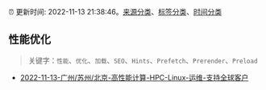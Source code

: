 :alarm_clock: 更新时间: 2022-11-13 21:38:46。[来源分类](../README.md)、[标签分类](../TAGS.md)、[时间分类](../TIMELINE.md)

## 性能优化


> 关键字：`性能`、`优化`、`加载`、`SEO`、`Hints`、`Prefetch`、`Prerender`、`Preload`



- [2022-11-13-广州/苏州/北京-高性能计算-HPC-Linux-运维-支持全球客户](https://www.v2ex.com/t/894952) 